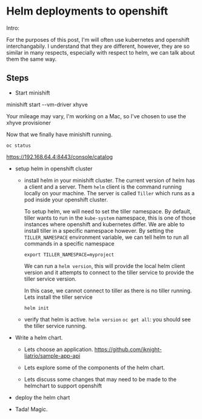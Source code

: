 # Helm deployments to openshift

Intro:

For the purposes of this post, I'm will often use kubernetes and openshift interchangabily. I understand that they are
different, however, they are so similar in many respects, especially with respect to helm, we can talk about them the
same way.


## Steps


* Start minishift

 minishift start --vm-driver xhyve
 
 Your mileage may vary, I'm working on a Mac, so I've chosen to use the xhyve provisioner
 
 Now that we finally have minishift running. 
 
 `oc status`
 
 https://192.168.64.4:8443/console/catalog
 
* setup helm in openshift cluster
    - install helm in your minishift cluster. 
        The current version of helm has a client and a server. Them `helm` client is the command running locally on your
        machine. The server is called `Tiller` which runs as a pod inside your openshift cluster.
        
        
        To setup helm, we will need to set the tiller namespace. By default, tiller wants to run in the `kube-system`
        namespace, this is one of those instances where openshift and kubernetes differ. We are able to install tiller
        in a specific namespace however. By setting the `TILLER_NAMESPACE` environment variable, we can tell helm to
        run all commands in a specific namespace
        
        `export TILLER_NAMESPACE=myproject`
        
        We can run a `helm version`, this will provide the local helm client version and it attempts to connect to the
        tiller service to provide the tiller service version. 
        
        In this case, we cannot connect to tiller as there is no tiller running. Lets install the tiller service
        
        `helm init` 
        
    - verify that helm is active.
        `helm version`
        `oc get all`: you should see the tiller service running.
        
    
    
   

* Write a helm chart. 
    - Lets choose an application. 
    https://github.com/jknight-liatrio/sample-app-api
    
    - Lets explore some of the components of the helm chart.
    
    - Lets discuss some changes that may need to be made to the helmchart to support openshift

* deploy the helm chart

* Tada! Magic. 
